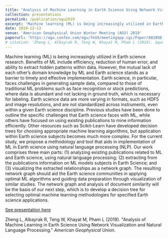 ```yaml
---
title: "Analysis of Machine Learning in Earth Science Using Network Visualization and Natural Language Processing"
collection: presentations
permalink: /publication/agu2019
excerpt: 'Machine learning (ML) is being increasingly utilized in Earth science research. Benefits of ML include efficiency, reduction of human error, and ability to extract hidden patterns within data. However, the mutual lack of each other’s domain knowledge by ML and Earth science stands as a barrier to timely and effective implementation. Earth science, in particular, faces challenges in generating sample data, compared to those of traditional ML problems such as face recognition or stock predictions, where data is abundant and not lacking in ground truth, which is necessary for labeling. Earth science data are more varying in formats, such as HDF5 and image resolutions, and are not standardized across instruments, even within a given Earth science discipline. Previous studies have been done to outline the specific challenges that Earth science faces with ML, while others have focused on using existing publications to mine information efficiently. Other resources such as Scikit-Learn have developed decision trees for choosing appropriate machine learning algorithms, but application within Earth science subjects becomes much more complex. For the current study, we propose a methodology and tool that aids in implementation of ML in Earth science using natural language processing (NLP). Our work comprises three main parts: (1) analyzing existing publications related to ML and Earth science, using natural language processing; (2) extracting from the publications information on ML models subjects in Earth Science; and (3) visualizing the extracted relationships as a network graph. The resulting network graph should aid the Earth science communities in applying optimal ML algorithms and guiding data preparation through visualization of similar studies. The network graph and analysis of document similarity will be the basis of our next step, which is to develop a decision tree for selecting optimal machine learning methodologies for specified Earth science applications.'
date: 2019-12-13
venue: 'American Geophysical Union Winter Meeting (AGU) 2019'
paperurl: 'https://agu.confex.com/agu/fm19/meetingapp.cgi/Paper/602898'
# citation: 'Zheng L, Albayrak R, Teng W, Khayat M, Pham L (2019). &quot;Analysis of Machine Learning in Earth Science Using Network Visualization and Natural Language Processing.&quot; <i>American Geophysical Union</i>.'
---
```

Machine learning (ML) is being increasingly utilized in Earth science research. Benefits of ML include efficiency, reduction of human error, and ability to extract hidden patterns within data. However, the mutual lack of each other’s domain knowledge by ML and Earth science stands as a barrier to timely and effective implementation. Earth science, in particular, faces challenges in generating sample data, compared to those of traditional ML problems such as face recognition or stock predictions, where data is abundant and not lacking in ground truth, which is necessary for labeling. Earth science data are more varying in formats, such as HDF5 and image resolutions, and are not standardized across instruments, even within a given Earth science discipline. Previous studies have been done to outline the specific challenges that Earth science faces with ML, while others have focused on using existing publications to mine information efficiently. Other resources such as Scikit-Learn have developed decision trees for choosing appropriate machine learning algorithms, but application within Earth science subjects becomes much more complex. For the current study, we propose a methodology and tool that aids in implementation of ML in Earth science using natural language processing (NLP). Our work comprises three main parts: (1) analyzing existing publications related to ML and Earth science, using natural language processing; (2) extracting from the publications information on ML models subjects in Earth Science; and (3) visualizing the extracted relationships as a network graph. The resulting network graph should aid the Earth science communities in applying optimal ML algorithms and guiding data preparation through visualization of similar studies. The network graph and analysis of document similarity will be the basis of our next step, which is to develop a decision tree for selecting optimal machine learning methodologies for specified Earth science applications.

[See presentation here](https://agu.confex.com/agu/fm19/meetingapp.cgi/Paper/602898)

Zheng L, Albayrak R, Teng W, Khayat M, Pham L (2019). &quot;Analysis of Machine Learning in Earth Science Using Network Visualization and Natural Language Processing.&quot; <i>American Geophysical Union</i>.